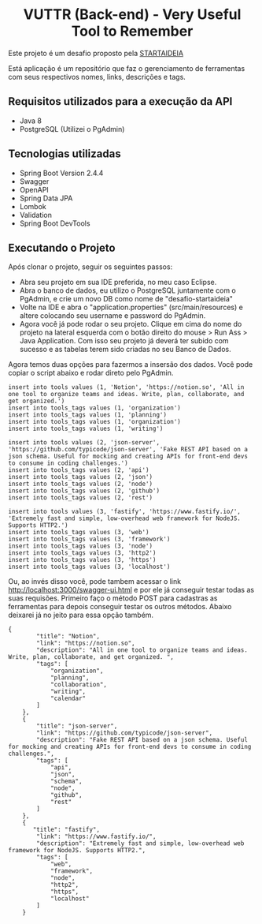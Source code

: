  <h1 align="center"> VUTTR (Back-end) - Very Useful Tool to Remember </h1>
 
 
Este projeto é um desafio proposto pela  <a href="https://startaideia.com.br/">STARTAIDEIA</a>

<p> Está aplicação é um repositório que faz o gerenciamento de ferramentas com seus respectivos nomes, links, descrições e tags. </p>

<h2>Requisitos utilizados para a execução da API</h2>
<ul>
    <li>
     Java 8           
    </li>
    <li>
    PostgreSQL (Utilizei o PgAdmin)
    </li>
</ul>
<h2> Tecnologias utilizadas </h2>
<ul>
    <li>
     Spring Boot Version 2.4.4
    </li>
    <li>
     Swagger
    </li>
    <li>
     OpenAPI
    </li>
     <li>
     Spring Data JPA
    </li>
     <li>
     Lombok
    </li>
      <li>
     Validation
    </li>
      <li>
     Spring Boot DevTools
    </li>
</ul>

<h2>Executando o Projeto</h2

Após clonar o projeto, seguir os seguintes passos:
 - Abra seu projeto em sua IDE preferida, no meu caso Eclipse.
 - Abra o banco de dados, eu utilizo o PostgreSQL juntamente com o PgAdmin, e crie um novo DB como nome de "desafio-startaideia"
 - Volte na IDE e abra o "application.properties" (src/main/resources) e altere colocando seu username e password do PgAdmin.
 - Agora você já pode rodar o seu projeto. Clique em cima do nome do projeto na lateral esquerda com o botão direito do mouse > Run Ass > Java Application.
Com isso seu projeto já deverá ter subido com sucesso e as tabelas terem sido criadas no seu Banco de Dados.

Agora temos duas opções para fazermos a insersão dos dados. Você pode copiar o script abaixo e rodar direto pelo PgAdmin.

```
insert into tools values (1, 'Notion', 'https://notion.so', 'All in one tool to organize teams and ideas. Write, plan, collaborate, and get organized.')
insert into tools_tags values (1, 'organization')
insert into tools_tags values (1, 'planning')
insert into tools_tags values (1, 'organization')
insert into tools_tags values (1, 'writing')

insert into tools values (2, 'json-server', 'https://github.com/typicode/json-server', 'Fake REST API based on a json schema. Useful for mocking and creating APIs for front-end devs to consume in coding challenges.')
insert into tools_tags values (2, 'api')
insert into tools_tags values (2, 'json')
insert into tools_tags values (2, 'node')
insert into tools_tags values (2, 'github')
insert into tools_tags values (2, 'rest')

insert into tools values (3, 'fastify', 'https://www.fastify.io/', 'Extremely fast and simple, low-overhead web framework for NodeJS. Supports HTTP2.')
insert into tools_tags values (3, 'web')
insert into tools_tags values (3, 'framework')
insert into tools_tags values (3, 'node')
insert into tools_tags values (3, 'http2')
insert into tools_tags values (3, 'https')
insert into tools_tags values (3, 'localhost')
```
Ou, ao invés disso você, pode tambem acessar o link <a href="http://localhost:3000/swagger-ui.html">http://localhost:3000/swagger-ui.html</a> e por ele já conseguir testar todas as suas requisões. Primeiro faço o método POST para cadastras as ferramentas para depois conseguir testar os outros métodos. Abaixo deixarei já no jeito para essa opção também. 

```
{
        "title": "Notion",
        "link": "https://notion.so",
        "description": "All in one tool to organize teams and ideas. Write, plan, collaborate, and get organized. ",
        "tags": [
            "organization",
            "planning",
            "collaboration",
            "writing",
            "calendar"
        ]
    },
    {
        "title": "json-server",
        "link": "https://github.com/typicode/json-server",
        "description": "Fake REST API based on a json schema. Useful for mocking and creating APIs for front-end devs to consume in coding challenges.",
        "tags": [
            "api",
            "json",
            "schema",
            "node",
            "github",
            "rest"
        ]
    },
    {
       "title": "fastify",
        "link": "https://www.fastify.io/",
        "description": "Extremely fast and simple, low-overhead web framework for NodeJS. Supports HTTP2.",
        "tags": [
            "web",
            "framework",
            "node",
            "http2",
            "https",
            "localhost"
        ]
    }
```


